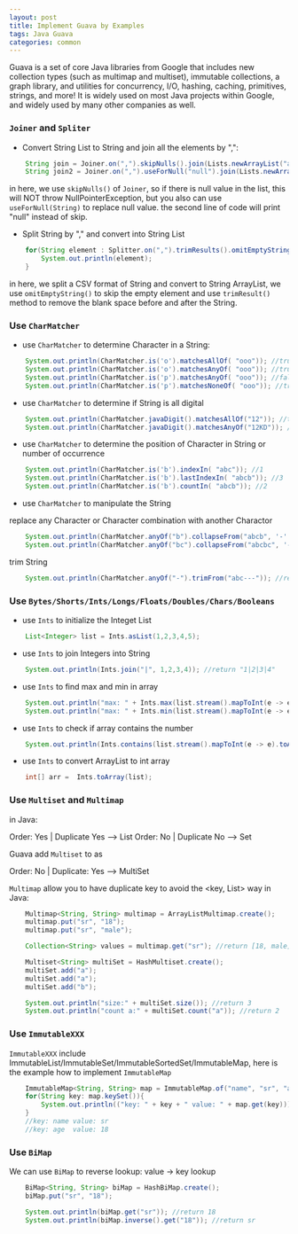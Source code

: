 ```yaml
---
layout: post
title: Implement Guava by Examples
tags: Java Guava
categories: common
---
```


Guava is a set of core Java libraries from Google that includes new collection types (such as multimap and multiset), immutable collections, a graph library, and utilities for concurrency, I/O, hashing, caching, primitives, strings, and more! It is widely used on most Java projects within Google, and widely used by many other companies as well.

### `Joiner` and `Spliter`

- Convert String List to String and join all the elements by ",":

~~~Java
    String join = Joiner.on(",").skipNulls().join(Lists.newArrayList("a", "b", null));
    String join2 = Joiner.on(",").useForNull("null").join(Lists.newArrayList("a", "b", null));
~~~

in here, we use `skipNulls()` of `Joiner`, so if there is null value in the list, this will NOT throw NullPointerException, but you also can use `useForNull(String)` to replace null value. the second line of code will print "null" instead of skip.

- Split String by "," and convert into String List

~~~Java
    for(String element : Splitter.on(",").trimResults().omitEmptyStrings().split(" a, , b,, c, ")){
        System.out.println(element);
    }
~~~

in here, we split a CSV format of String and convert to String ArrayList, we use `omitEmptyString()` to skip the empty element and use `trimResult()` method to remove the blank space before and after the String.

### Use `CharMatcher`

- use `CharMatcher` to determine Character in a String:

~~~Java
    System.out.println(CharMatcher.is('o').matchesAllOf( "ooo")); //true
    System.out.println(CharMatcher.is('o').matchesAnyOf( "ooo")); //true
    System.out.println(CharMatcher.is('p').matchesAnyOf( "ooo")); //false
    System.out.println(CharMatcher.is('p').matchesNoneOf( "ooo")); //true
~~~

- use `CharMatcher` to determine if String is all digital

~~~Java
    System.out.println(CharMatcher.javaDigit().matchesAllOf("12")); //true 
    System.out.println(CharMatcher.javaDigit().matchesAnyOf("12KD")); //true 
~~~

- use `CharMatcher` to determine the position of Character in String or number of occurrence

~~~Java
    System.out.println(CharMatcher.is('b').indexIn( "abc")); //1
    System.out.println(CharMatcher.is('b').lastIndexIn( "abcb")); //3
    System.out.println(CharMatcher.is('b').countIn( "abcb")); //2
~~~

- use `CharMatcher` to manipulate the String

replace any Character or Character combination with another Charactor

~~~Java
    System.out.println(CharMatcher.anyOf("b").collapseFrom("abcb", '-' )); // return "a-c-"
    System.out.println(CharMatcher.anyOf("bc").collapseFrom("abcbc", '-' )); // return "a--"
~~~

trim String

~~~Java
    System.out.println(CharMatcher.anyOf("-").trimFrom("abc---")); //return "abc"
~~~

### Use `Bytes/Shorts/Ints/Longs/Floats/Doubles/Chars/Booleans`

- use `Ints` to initialize the Integet List

~~~Java
    List<Integer> list = Ints.asList(1,2,3,4,5);
~~~

- use `Ints` to join Integers into String

~~~Java
    System.out.println(Ints.join("|", 1,2,3,4)); //return "1|2|3|4"
~~~

- use `Ints` to find max and min in array

~~~Java
    System.out.println("max: " + Ints.max(list.stream().mapToInt(e -> e).toArray()));
    System.out.println("max: " + Ints.min(list.stream().mapToInt(e -> e).toArray()));
~~~

- use `Ints` to check if array contains the number

~~~Java
    System.out.println(Ints.contains(list.stream().mapToInt(e -> e).toArray(), 6)); // return false
~~~

- use `Ints` to convert ArrayList to int array

~~~Java
    int[] arr =  Ints.toArray(list);
~~~

### Use `Multiset` and `Multimap`

in Java:

Order: Yes | Duplicate Yes --> List
Order: No  | Duplicate No  --> Set

Guava add `Multiset` to as

Order: No | Duplicate: Yes --> MultiSet

`Multimap` allow you to have duplicate key to avoid the <key, List<Object>> way in Java:

~~~Java
    Multimap<String, String> multimap = ArrayListMultimap.create();
    multimap.put("sr", "18");
    multimap.put("sr", "male");

    Collection<String> values = multimap.get("sr"); //return [18, male]
~~~

~~~Java
    Multiset<String> multiSet = HashMultiset.create();
    multiSet.add("a");
    multiSet.add("a");
    multiSet.add("b");

    System.out.println("size:" + multiSet.size()); //return 3
    System.out.println("count a:" + multiSet.count("a")); //return 2
~~~

### Use `ImmutableXXX`

`ImmutableXXX` include ImmutableList/ImmutableSet/ImmutableSortedSet/ImmutableMap, here is the example how to implement `ImmutableMap`

~~~Java
    ImmutableMap<String, String> map = ImmutableMap.of("name", "sr", "age", "18");
    for(String key: map.keySet()){
        System.out.println(("key: " + key + " value: " + map.get(key)));
    }
    //key: name value: sr 
    //key: age  value: 18
~~~

### Use `BiMap`

We can use `BiMap` to reverse lookup: value -> key lookup

~~~Java
    BiMap<String, String> biMap = HashBiMap.create();
    biMap.put("sr", "18");

    System.out.println(biMap.get("sr")); //return 18
    System.out.println(biMap.inverse().get("18")); //return sr
~~~
